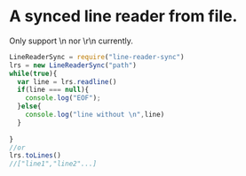 # A synced line reader from file.
Only support \n nor \r\n currently.

```javascript
LineReaderSync = require("line-reader-sync")
lrs = new LineReaderSync("path")
while(true){
  var line = lrs.readline()
  if(line === null){
    console.log("EOF");
  }else{
    console.log("line without \n",line)
  }
  
}
//or
lrs.toLines()
//["line1","line2"...]
```
